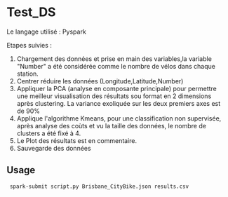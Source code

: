 # Test_DS
Le langage utilisé : Pyspark

Etapes suivies :

  1. Chargement des données et prise en main des variables,la variable "Number" a été considérée comme le nombre de vélos dans chaque station.
  2. Centrer réduire les données (Longitude,Latitude,Number)
  3. Appliquer la PCA (analyse en composante principale) pour permettre une meilleur visualisation des résultats sou format en 2 dimensions après clustering.
  La variance exoliquée sur les deux premiers axes est de 90%
  4. Applique l'algorithme Kmeans, pour une classification non supervisée, après analyse des coùts et vu la taille des données, le nombre de clusters a été fixé à 4.
  5. Le Plot des résultats est en commentaire.
  6. Sauvegarde des données

## Usage

     spark-submit script.py Brisbane_CityBike.json results.csv
